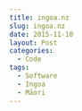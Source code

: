 ```yaml
---
title: ingoa.nz
slug: ingoa.nz
date: 2015-11-10
layout: Post
categories:
  - Code
tags:
  - Software
  - Ingoa
  - Māori
---
```

